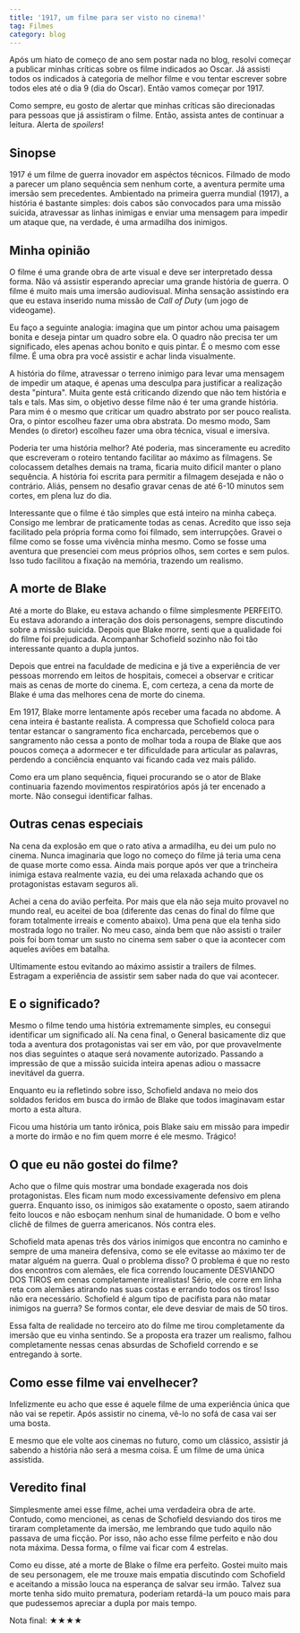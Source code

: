 ```yaml
---
title: '1917, um filme para ser visto no cinema!'
tag: Filmes
category: blog
---
```


Após um hiato de começo de ano sem  postar nada no blog, resolvi começar a publicar minhas críticas sobre os filme indicados ao Oscar. Já assisti todos os indicados à categoria de melhor filme e vou tentar escrever sobre todos eles até o dia 9 (dia do Oscar). Então vamos começar por 1917.

Como sempre, eu gosto de alertar que minhas críticas são direcionadas para pessoas que já assistiram o filme. Então, assista antes de continuar a leitura. Alerta de *spoilers*!

## Sinopse

1917 é um filme de guerra inovador em aspéctos técnicos. Filmado de modo a parecer um plano sequência sem nenhum corte, a aventura permite uma imersão sem precedentes. Ambientado na primeira guerra mundial (1917), a história é bastante simples: dois cabos são convocados para uma missão suicida, atravessar as linhas inimigas e enviar uma mensagem para impedir um ataque que, na verdade, é uma armadilha dos inimigos.

## Minha opinião

O filme é uma grande obra de arte visual e deve ser interpretado dessa forma. Não vá assistir esperando apreciar uma grande história de guerra. O filme é muito mais uma imersão audiovisual. Minha sensação assistindo era que eu estava inserido numa missão de *Call of Duty* (um jogo de videogame).

Eu faço a seguinte analogia: imagina que um pintor achou uma paisagem bonita e deseja pintar um quadro sobre ela. O quadro não precisa ter um significado, eles apenas achou bonito e quis pintar. É o mesmo com esse filme. É uma obra pra você assistir e achar linda visualmente.

A história do filme, atravessar o terreno inimigo para levar uma mensagem de impedir um ataque, é apenas uma desculpa para justificar a realização desta "pintura". Muita gente está criticando dizendo que não tem história e tals e tals. Mas sim, o objetivo desse filme não é ter uma grande história. Para mim é o mesmo que criticar um quadro abstrato por ser pouco realista. Ora, o pintor escolheu fazer uma obra abstrata. Do mesmo modo, Sam Mendes (o diretor) escolheu fazer uma obra técnica, visual e imersiva.

Poderia ter uma história melhor? Até poderia, mas sinceramente eu acredito que escreveram o roteiro tentando facilitar ao máximo as filmagens. Se colocassem detalhes demais na trama, ficaria muito dificil manter o plano sequência. A história foi escrita para permitir a filmagem desejada e não o contrário. Aliás, pensem no desafio gravar cenas de até 6-10 minutos sem cortes, em plena luz do dia.

Interessante que o filme é tão simples que está inteiro na minha cabeça. Consigo me lembrar de praticamente todas as cenas. Acredito que isso seja facilitado pela própria forma como foi filmado, sem interrupções. Gravei o filme como se fosse uma vivência minha mesmo. Como se fosse uma aventura que presenciei com meus próprios olhos, sem cortes e sem pulos. Isso tudo facilitou a fixação na memória, trazendo um realismo.

## A morte de Blake

Até a morte do Blake, eu estava achando o filme simplesmente PERFEITO. Eu estava adorando a interação dos dois personagens, sempre discutindo sobre a missão suicida. Depois que Blake morre, senti que a qualidade foi do filme foi prejudicada. Acompanhar Schofield sozinho não foi tão interessante quanto a dupla juntos.

Depois que entrei na faculdade de medicina e já tive a experiência de ver pessoas morrendo em leitos de hospitais, comecei a observar e criticar mais as cenas de morte do cinema. E, com certeza, a cena da morte de Blake é uma das melhores cena de morte do cinema.

Em 1917, Blake morre lentamente após receber uma facada no abdome. A cena inteira é bastante realista. A compressa que Schofield coloca para tentar estancar o sangramento fica encharcada, percebemos que o sangramento não cessa a ponto de molhar toda a roupa de Blake que aos poucos começa a adormecer e ter dificuldade para articular as palavras, perdendo a conciência enquanto vai ficando cada vez mais pálido.

Como era um plano sequência, fiquei procurando se o ator de Blake continuaria fazendo movimentos respiratórios após já ter encenado a morte. Não consegui identificar falhas.

## Outras cenas especiais

Na cena da explosão em que o rato ativa a armadilha, eu dei um pulo no cinema. Nunca imaginaria que logo no começo do filme já teria uma cena de quase morte como essa. Ainda mais porque após ver que a trincheira inimiga estava realmente vazia, eu dei uma relaxada achando que os protagonistas estavam seguros ali.

Achei a cena do avião perfeita. Por mais que ela não seja muito provavel no mundo real, eu aceitei de boa (diferente das cenas do final do filme que foram totalmente irreais e comento abaixo). Uma pena que ela tenha sido mostrada logo no trailer. No meu caso, ainda bem que não assisti o trailer pois foi bom tomar um susto no cinema sem saber o que ia acontecer com aqueles aviões em batalha.

Ultimamente estou evitando ao máximo assistir a trailers de filmes. Estragam a experiência de assistir sem saber nada do que vai acontecer.

## E o significado?

Mesmo o filme tendo uma história extremamente simples, eu consegui identificar um significado alí. Na cena final, o General basicamente diz que toda a aventura dos protagonistas vai ser em vão, por que provavelmente nos dias seguintes o ataque será novamente autorizado. Passando a impressão de que a missão suicida inteira apenas adiou o massacre inevitável da guerra.

Enquanto eu ia refletindo sobre isso, Schofield andava no meio dos soldados feridos em busca do irmão de Blake que todos imaginavam estar morto a esta altura.

Ficou uma história um tanto irônica, pois Blake saiu em missão para impedir a morte do irmão e no fim quem morre é ele mesmo. Trágico!

## O que eu não gostei do filme?

Acho que o filme quis mostrar uma bondade exagerada nos dois protagonistas. Eles ficam num modo excessivamente defensivo em plena guerra. Enquanto isso, os inimigos são exatamente o oposto, saem atirando feito loucos e não esboçam nenhum sinal de humanidade. O bom e velho clichê de filmes de guerra americanos. Nós contra eles.

Schofield mata apenas três dos vários inimigos que encontra no caminho e sempre de uma maneira defensiva, como se ele evitasse ao máximo ter de matar alguém na guerra. Qual o problema disso? O problema é que no resto dos encontros com alemães, ele fica correndo loucamente DESVIANDO DOS TIROS em cenas completamente irrealistas! Sério, ele corre em linha reta com alemães atirando nas suas costas e errando todos os tiros! Isso não era necessário. Schofield é algum tipo de pacifista para não matar inimigos na guerra? Se formos contar, ele deve desviar de mais de 50 tiros.

Essa falta de realidade no terceiro ato do filme me tirou completamente da imersão que eu vinha sentindo. Se a proposta era trazer um realismo, falhou completamente nessas cenas absurdas de Schofield correndo e se entregando à sorte.

## Como esse filme vai envelhecer?

Infelizmente eu acho que esse é aquele filme de uma experiência única que não vai se repetir. Após assistir no cinema, vê-lo no sofá de casa vai ser uma bosta.

E mesmo que ele volte aos cinemas no futuro, como um clássico, assistir já sabendo a história não será a mesma coisa. É um filme de uma única assistida.

## Veredito final

Simplesmente amei esse filme, achei uma verdadeira obra de arte. Contudo, como mencionei, as cenas de Schofield desviando dos tiros me tiraram completamente da imersão, me lembrando que tudo aquilo não passava de uma ficção. Por isso, não acho esse filme perfeito e não dou nota máxima. Dessa forma, o filme vai ficar com 4 estrelas.

Como eu disse, até a morte de Blake o filme era perfeito. Gostei muito mais de seu personagem, ele me trouxe mais empatia discutindo com Schofield e aceitando a missão louca na esperança de salvar seu irmão. Talvez sua morte tenha sido muito prematura, poderiam retardá-la um pouco mais para que pudessemos apreciar a dupla por mais tempo.

Nota final: ★★★★
